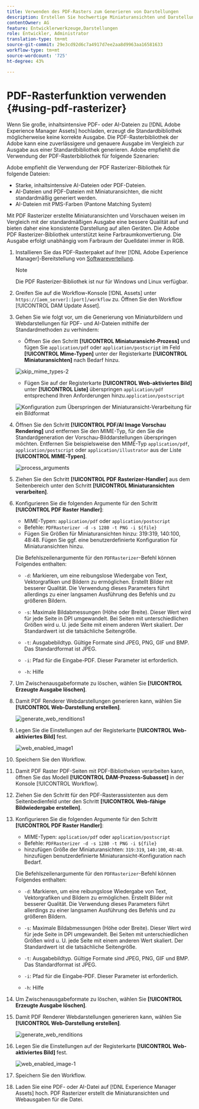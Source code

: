 ```yaml
---
title: Verwenden des PDF-Rasters zum Generieren von Darstellungen
description: Erstellen Sie hochwertige Miniaturansichten und Darstellungen mit der Adobe PDF Rasterbibliothek.
contentOwner: AG
feature: Entwicklerwerkzeuge,Darstellungen
role: Entwickler, Administrator
translation-type: tm+mt
source-git-commit: 29e3cd92d6c7a4917d7ee2aa8d9963aa16581633
workflow-type: tm+mt
source-wordcount: '725'
ht-degree: 43%

---
```



# PDF-Rasterfunktion verwenden {#using-pdf-rasterizer}

Wenn Sie große, inhaltsintensive PDF- oder AI-Dateien zu [!DNL Adobe Experience Manager Assets] hochladen, erzeugt die Standardbibliothek möglicherweise keine korrekte Ausgabe. Die PDF-Rasterbibliothek der Adobe kann eine zuverlässigere und genauere Ausgabe im Vergleich zur Ausgabe aus einer Standardbibliothek generieren. Adobe empfiehlt die Verwendung der PDF-Rasterbibliothek für folgende Szenarien:

Adobe empfiehlt die Verwendung der PDF Rasterizer-Bibliothek für folgende Dateien:

* Starke, inhaltsintensive AI-Dateien oder PDF-Dateien.
* AI-Dateien und PDF-Dateien mit Miniaturansichten, die nicht standardmäßig generiert werden.
* AI-Dateien mit PMS-Farben (Pantone Matching System)

Mit PDF Rasterizer erstellte Miniaturansichten und Vorschauen weisen im Vergleich mit der standardmäßigen Ausgabe eine bessere Qualität auf und bieten daher eine konsistente Darstellung auf allen Geräten. Die Adobe PDF Rasterizer-Bibliothek unterstützt keine Farbraumkonvertierung. Die Ausgabe erfolgt unabhängig vom Farbraum der Quelldatei immer in RGB.

1. Installieren Sie das PDF-Rasterpaket auf Ihrer [!DNL Adobe Experience Manager]-Bereitstellung von [Softwareverteilung](https://experience.adobe.com/#/downloads/content/software-distribution/en/aem.html?package=/content/software-distribution/en/details.html/content/dam/aem/public/adobe/packages/cq640/product/assets/aem-assets-pdf-rasterizer-pkg).

   >[!NOTE]
   >
   >Die PDF Rasterizer-Bibliothek ist nur für Windows und Linux verfügbar.

1. Greifen Sie auf die Workflow-Konsole [!DNL Assets] unter `https://[aem_server]:[port]/workflow` zu. Öffnen Sie den Workflow [!UICONTROL DAM Update Asset].

1. Gehen Sie wie folgt vor, um die Generierung von Miniaturbildern und Webdarstellungen für PDF- und AI-Dateien mithilfe der Standardmethoden zu verhindern:

   * Öffnen Sie den Schritt **[!UICONTROL Miniaturansicht-Prozess]** und fügen Sie `application/pdf` oder `application/postscript` im Feld **[!UICONTROL Mime-Typen]** unter der Registerkarte **[!UICONTROL Miniaturansichten]** nach Bedarf hinzu.

   ![skip_mime_types-2](assets/skip_mime_types-2.png)

   * Fügen Sie auf der Registerkarte **[!UICONTROL Web-aktiviertes Bild]** unter **[!UICONTROL Liste]** überspringen `application/pdf` entsprechend Ihren Anforderungen hinzu.`application/postscript`

   ![Konfiguration zum Überspringen der Miniaturansicht-Verarbeitung für ein Bildformat](assets/web_enabled_imageskiplist.png)

1. Öffnen Sie den Schritt **[!UICONTROL PDF/AI Image Vorschau Rendering]** und entfernen Sie den MIME-Typ, für den Sie die Standardgeneration der Vorschau-Bilddarstellungen überspringen möchten. Entfernen Sie beispielsweise den MIME-Typ `application/pdf`, `application/postscript` oder `application/illustrator` aus der Liste **[!UICONTROL MIME-Typen]**.

   ![process_arguments](assets/process_arguments.png)

1. Ziehen Sie den Schritt **[!UICONTROL PDF Rasterizer-Handler]** aus dem Seitenbereich unter den Schritt **[!UICONTROL Miniaturansichten verarbeiten]**.
1. Konfigurieren Sie die folgenden Argumente für den Schritt **[!UICONTROL PDF Raster Handler]**:

   * MIME-Typen: `application/pdf` oder `application/postscript`
   * Befehle: `PDFRasterizer -d -s 1280 -t PNG -i ${file}`
   * Fügen Sie Größen für Miniaturansichten hinzu: 319:319, 140:100, 48:48. Fügen Sie ggf. eine benutzerdefinierte Konfiguration für Miniaturansichten hinzu.

   Die Befehlszeilenargumente für den `PDFRasterizer`-Befehl können Folgendes enthalten:

   * `-d`: Markieren, um eine reibungslose Wiedergabe von Text, Vektorgrafiken und Bildern zu ermöglichen. Erstellt Bilder mit besserer Qualität. Die Verwendung dieses Parameters führt allerdings zu einer langsamen Ausführung des Befehls und zu größeren Bildern.

   * `-s`: Maximale Bildabmessungen (Höhe oder Breite). Dieser Wert wird für jede Seite in DPI umgewandelt. Bei Seiten mit unterschiedlichen Größen wird u. U. jede Seite mit einem anderen Wert skaliert. Der Standardwert ist die tatsächliche Seitengröße.

   * `-t`: Ausgabebildtyp. Gültige Formate sind JPEG, PNG, GIF und BMP. Das Standardformat ist JPEG.

   * `-i`: Pfad für die Eingabe-PDF. Dieser Parameter ist erforderlich.

   * `-h`: Hilfe


1. Um Zwischenausgabeformate zu löschen, wählen Sie **[!UICONTROL Erzeugte Ausgabe löschen]**.
1. Damit PDF Renderer Webdarstellungen generieren kann, wählen Sie **[!UICONTROL Web-Darstellung erstellen]**.

   ![generate_web_renditions1](assets/generate_web_renditions1.png)

1. Legen Sie die Einstellungen auf der Registerkarte **[!UICONTROL Web-aktiviertes Bild]** fest.

   ![web_enabled_image1](assets/web_enabled_image1.png)

1. Speichern Sie den Workflow.
1. Damit PDF Raster PDF-Seiten mit PDF-Bibliotheken verarbeiten kann, öffnen Sie das Modell **[!UICONTROL DAM-Prozess-Subasset]** in der Konsole [!UICONTROL Workflow].
1. Ziehen Sie den Schritt für den PDF-Rasterassistenten aus dem Seitenbedienfeld unter den Schritt **[!UICONTROL Web-fähige Bildwiedergabe erstellen]**.
1. Konfigurieren Sie die folgenden Argumente für den Schritt **[!UICONTROL PDF Raster Handler]**:

   * MIME-Typen: `application/pdf` oder `application/postscript`
   * Befehle: `PDFRasterizer -d -s 1280 -t PNG -i ${file}`
   * hinzufügen Größe der Miniaturansichten: `319:319`, `140:100`, `48:48`. hinzufügen benutzerdefinierte Miniaturansicht-Konfiguration nach Bedarf.

   Die Befehlszeilenargumente für den `PDFRasterizer`-Befehl können Folgendes enthalten:

   * `-d`: Markieren, um eine reibungslose Wiedergabe von Text, Vektorgrafiken und Bildern zu ermöglichen. Erstellt Bilder mit besserer Qualität. Die Verwendung dieses Parameters führt allerdings zu einer langsamen Ausführung des Befehls und zu größeren Bildern.

   * `-s`: Maximale Bildabmessungen (Höhe oder Breite). Dieser Wert wird für jede Seite in DPI umgewandelt. Bei Seiten mit unterschiedlichen Größen wird u. U. jede Seite mit einem anderen Wert skaliert. Der Standardwert ist die tatsächliche Seitengröße.

   * `-t`: Ausgabebildtyp. Gültige Formate sind JPEG, PNG, GIF und BMP. Das Standardformat ist JPEG.

   * `-i`: Pfad für die Eingabe-PDF. Dieser Parameter ist erforderlich.

   * `-h`: Hilfe


1. Um Zwischenausgabeformate zu löschen, wählen Sie **[!UICONTROL Erzeugte Ausgabe löschen]**.
1. Damit PDF Renderer Webdarstellungen generieren kann, wählen Sie **[!UICONTROL Web-Darstellung erstellen]**.

   ![generate_web_renditions](assets/generate_web_renditions.png)

1. Legen Sie die Einstellungen auf der Registerkarte **[!UICONTROL Web-aktiviertes Bild]** fest.

   ![web_enabled_image-1](assets/web_enabled_image-1.png)

1. Speichern Sie den Workflow.
1. Laden Sie eine PDF- oder AI-Datei auf [!DNL Experience Manager Assets] hoch. PDF Rasterizer erstellt die Miniaturansichten und Webausgaben für die Datei.
